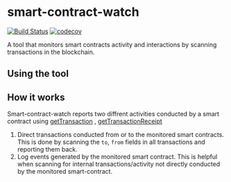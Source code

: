 # smart-contract-watch
[![Build Status](https://travis-ci.org/Neufund/smart-contract-watch.svg?branch=master)](https://travis-ci.org/Neufund/smart-contract-watch) [![codecov](https://codecov.io/gh/Neufund/smart-contract-watch/branch/master/graph/badge.svg)](https://codecov.io/gh/Neufund/smart-contract-watch)

A tool that monitors smart contracts activity and interactions by scanning transactions in the blockchain.
## Using the tool

## How it works
Smart-contract-watch reports two diffrent activities conducted by a smart contract using [getTransaction](https://github.com/ethereum/wiki/wiki/JavaScript-API#web3ethgettransaction) , [getTransactionReceipt](https://github.com/ethereum/wiki/wiki/JavaScript-API#web3ethgettransactionreceipt)

1. Direct transactions conducted from or to the monitored smart contracts. This is done by scanning the `to`, `from` fields in all transactions and reporting them back.
2. Log events generated by the monitored smart contract. This is helpful when scanning for internal transactions/activity not directly conducted by the monitored smart-contract.
